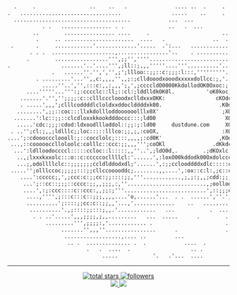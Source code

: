 ```txt
  .     .                 ..    ..   .               .... ..  .     .     .    . ...
.   ................................                .....    ..     .       .  ....  .   .     ..
  .....................................            ...  ...               .    ...........  . ...
           . .   ................ . .              ..   .  ...        ... ...''...................
        ..        ................ ....     .                       ...............................
         .     .. ......................  ....   .               ..  ................,,''''''.......... ...
 .       .     ............'.............'.....  .':...   .............  ..........';:;,:;;'''...'..'.'......
       . . .  ....................,................'..    . ......................'';cccc:;;,,,'...''.......
      .        .................''',;;'',''''...............................,...'',,;;:l:;;;,''..,..'..'......
.                .......'..'....''',;ll::;,,,'''''....'''..........'......,o'....;,;'',;;;,''';'''''..'',.....
              .   ......''.'',','',;';llloo::;;::c:;;;:l:::,'''''''''............,;,,,';:;'''.'....';,,;,'.'..
         . .........'...'',,c:,,,,'',,;:;clldooodxooodxxxxxdollcc:;,'..........''.,,'''';,:'''..'...',:::;''..
           .....''..','',:::c:,,:,,,';,',;ccccldO0000KkdollodOK0Oxoc:;''''''',;,;,.'',',;;;,''''..'';:::c:,...
      ....'''''...''':;:cccclc::ll;::cl:;lddlldkOK0l.          'oK0koc;,''',:ldoll:,,;;,,,,.'','',:lccllll,''.
    .......'.'','';;;;:c::clllccclooodxclldxxxOKK:                cKOdc:,'',cOKkooc',;:,,''''',;;coollllldl,;.
    . .....',,,';clllcoddddlcloldxxddoclddddxk00.                  .K0dl:,',:cllcll,,,,,'',:;:dc:cccoddkxxxc;'
   ........',;;::coc:::llxkdollloddoooooolllx0X'                    ;XOdc;,,,;;;;:l,;;;,,.';;;:cccccodddoldl:,
  .......':lc::;;::clcdloxxkkookdddoccc:::;ld00                      X0xlc:;,;;::::;;;;,;,;:llodlllllloooooc:;
   .....'cdc:;;;:cdod:ldxoodllloddol::;;:;:ld00     dustdune.com     X0xo:;;;;::c;clddodKxlllddooooocllododc:;
 . ..'';cl:;,,;ldlllc;;loc:::::lllco:;;,;,:coOX,                    :XOdl:;;;;:lcccoxXNOxodkOkkdlodl:,;:cll;,'
....';:cdooocccloooll:;::cocclolc;::::,,,,;:cd0K'                  ,KOdlc;;;;::lodxkO0K0ddOOdlxdocc:;,;:ol,'..
 ...,::cooooocclloloolc:colllc::ccc:;;,,,''';coOKl               .dKkdc;,,;;:ccdxxxOxk0Oxoolxcllc:;;::coc,....
  ...':ldlloodoccccl:::::ccloc::l:::::,,''..',;ldO0d,.        .;dKOxlc:,,,,,lcloodxOkkkxkkll:::co::::;;,......
   ..,;lxxxkxxolc:::o::c:cccccocllllcl:'......',:loxO00kddodk00Oxdolcccck0xccdxdkOOkxk0O0kxolclllc;,,,,'......
   ...;,odollllclc::;;;;;;;ccldlddodxdl;'......',:;;cclooddddxdlc:::::clkkdcodoooodo;;;llcclc;:c:,''''''....
 .....'';olllccoc;;;;;:::;;cllccooooddc;........,,....',:ox::c:l:,;c::cdxl::docc:lc;,:::ccc:::,,'..'''','.....
    ....':ccccc;,',;ccc:c:;;cc:;;::::;;,'''............,;,;:;,,;cdd:;;;::;,',;,,,,:,,:::::;;,,'..''..'...
     ...';::cc::;;;::cccc:;;,,;;;,:,''.........................,;oolloolcc;;,,,'',,,,:l;,''..''......... .
     ....',:;:ccc::::c::ccc:,,;;:;'''..........................',::;;;cclollc,';,'',';,''''.......  ..
      ....,'''',;:::c:::c::;;;,,,,....'o,......'...  . .  ......',''.',,;:cclc,,''.....'..''......
      ..........';::::;;cc:c::;;,,'...,'.............    ..   ........'''',,,::,'',.............. .         .
       ..........'.,;::::;;:::;,,.'............   ...           .  ............',....................    . .
        . . ..'.....',,,;;;;,;,,.........   ...  .....      .        ....'.............'............     .
            .........''',;;;;:,'............ .                       ..... ...................... .. .;;.. .
                 .......'',,,''................      .               ....   .....................     .. ..
                  ..................,.... ..         ...                    .     ...............
                   .. .  .............. .  .            ....  .         .        ...........................
                         .   .  ....  .                   .. .                  ..............................
                              .....           '.   .'...  ....                   .......   .      ...........
```

---

<p align='center'>
    <a href='https://github.com/felipejoribeiro?tab=repositories&sort=stargazers'>
        <img alt='total stars' title='Total stars on GitHub' src='https://custom-icon-badges.herokuapp.com/badge/dynamic/json?logo=star&color=55960c&labelColor=488207&label=Stars&style=for-the-badge&query=%24.stars&url=https://api.github-star-counter.workers.dev/user/felipejoribeiro'/>
    </a>
    <a href='https://github.com/felipejoribeiro?tab=followers'>
        <img alt='followers' title='Follow Me on GitHub' src='https://custom-icon-badges.herokuapp.com/github/followers/felipejoribeiro?color=236ad3&labelColor=1155ba&style=for-the-badge&logo=person-add&label=Follow&logoColor=white'/>
        <br>
    </a>
    <a href='https://www.linkedin.com/in/felipejoribeiro/' target='_blank'>
        <img src='https://img.shields.io/badge/linkedin%20-%230077B5.svg?&style=for-the-badge&logo=linkedin&logoColor=white'/>
    </a>
    <a href='mailto:felipejoribeiro1@gmail.com' target='_blank'>
        <img src='https://img.shields.io/badge/Gmail-D14836?style=for-the-badge&logo=gmail&logoColor=white'/>
    </a>
</p>
